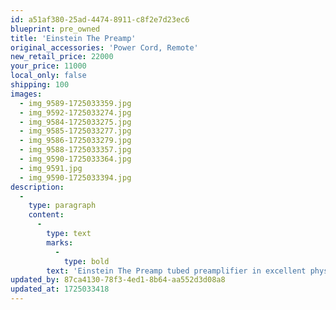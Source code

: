 ```yaml
---
id: a51af380-25ad-4474-8911-c8f2e7d23ec6
blueprint: pre_owned
title: 'Einstein The Preamp'
original_accessories: 'Power Cord, Remote'
new_retail_price: 22000
your_price: 11000
local_only: false
shipping: 100
images:
  - img_9589-1725033359.jpg
  - img_9592-1725033274.jpg
  - img_9584-1725033275.jpg
  - img_9585-1725033277.jpg
  - img_9586-1725033279.jpg
  - img_9588-1725033357.jpg
  - img_9590-1725033364.jpg
  - img_9591.jpg
  - img_9590-1725033394.jpg
description:
  -
    type: paragraph
    content:
      -
        type: text
        marks:
          -
            type: bold
        text: 'Einstein The Preamp tubed preamplifier in excellent physical and functional condition. Box and packing is not original - remote and power cord included. Unit sells as new for $22,000.00. World class sounding preamp from a lesser known German manufacturer'
updated_by: 87ca4130-78f3-4ed1-8b64-aa552d3d08a8
updated_at: 1725033418
---
```

